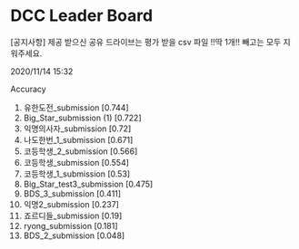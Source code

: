 # DCC Leader Board
[공지사항] 제공 받으신 공유 드라이브는 평가 받을 csv 파일 !!딱 1개!! 빼고는 모두 지워주세요.

2020/11/14 15:32

Accuracy
1. 유한도전_submission [0.744]  
2. Big_Star_submission (1) [0.722]  
3. 익명의사자_submission [0.72]  
4. 나도한번_1_submission [0.671]  
5. 코등학생_2_submission [0.566]  
6. 코등학생_submission [0.554]  
7. 코등학생_1_submission [0.53]  
8. Big_Star_test3_submission [0.475]  
9. BDS_3_submission [0.411]  
10. 익명2_submission [0.237]  
11. 죠르디들_submission [0.19]  
12. ryong_submission [0.181]  
13. BDS_2_submission [0.048]  
